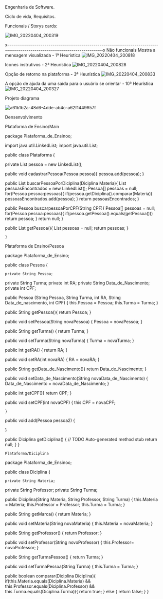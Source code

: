 Engenharia de Software.

Ciclo de vida, Requisitos.

Funcionais / Storys cards:

![IMG_20220404_200319](https://user-images.githubusercontent.com/88752151/162082480-688e254b-48f8-4677-bcbe-41b3684a800e.jpg)

x-------------------------------------------------------------------------------------------------------------------------------x
Não funcionais
Mostra a mensagem visualizada - 1ª Heurística
![IMG_20220404_200818](https://user-images.githubusercontent.com/88752151/162083018-695da5fe-9e01-4766-8025-7296a32da426.jpg)

Icones instrutivos - 2ª Heurística
![IMG_20220404_200828](https://user-images.githubusercontent.com/88752151/162083111-2abdd42b-deca-48e3-b8df-a2b2cf175272.jpg)

Opção de retorno na plataforma - 3ª Heurística
![IMG_20220404_200833](https://user-images.githubusercontent.com/88752151/162085502-700891fd-53ac-4a15-9c91-e8cef7efd5a6.jpg)

A opção de ajuda da uma saída para o usuário se orientar - 10ª Heurística 
![IMG_20220404_200327](https://user-images.githubusercontent.com/88752151/162083329-55a0ecc0-bcee-4b41-aa46-af9c28dfa304.jpg)

Projeto diagrama

![a61b1b2a-48d6-4dde-ab4c-a62f1449957f](https://user-images.githubusercontent.com/88752151/169595864-dcf5e20a-6a47-4dfd-b4b5-4aa37ff43590.jpg)

Densenvolvimento

Plataforma de Ensino/Main

package Plataforma_de_Ensinoo;

import java.util.LinkedList; import java.util.List;

public class Plataforma {

private List<Pessoa> pessoa = new LinkedList<Pessoa>();

 public void cadastrarPessoa(Pessoa pessoa){
      pessoa.add(pessoa);
 }

 public List<Pessoa> buscarPessoaPorDiciplina(Diciplina Materia){
       List<Pessoa> pessoasEncontrados = new LinkedList<Pessoa>();
       Pessoa[] pessoas = null;
	for(Pessoa pessoa:pessoas){
            if(pessoa.getDiciplina().comparar(Materia)) pessoasEncontrados.add(pessoa);
       }
       return pessoasEncontrados;
 }

 public Pessoa buscarpessoaPorCPF(String CPF){
      Pessoa[] pessoas = null;
	for(Pessoa pessoa:pessoas){
		if(pessoa.getPessoa().equals(getPessoa())) return pessoa; 
      }
      return null;
 }

 public List<Pessoa> getPessoa(){
       List<Pessoa> pessoas = null;
	return pessoas;
 }
	
	}

Plataforma de Ensino/Pessoa

package Plataforma_de_Ensino;

public class Pessoa {
	
	private String Pessoa;
private String Turma;
private int RA;
private String Data_de_Nascimento;
private int CPF;

public Pessoa (String Pessoa, String Turma, int RA, String Data_de_nascimento, int CPF) {
	this.Pessoa = Pessoa;
	this.Turma = Turma;
}

public String getPessoa(){
	return Pessoa;
}

public void setPessoa(String novaPessoa) {
	Pessoa = novaPessoa;
}

public String getTurma() {
	return Turma;
}

public void setTurma(String novaTurma) {
	Turma = novaTurma;
}

public int getRA() {
	return RA;
}

public void setRA(int novaRA) {
	RA = novaRA;
}

public String getData_de_Nascimento(){
	return Data_de_Nascimento;
}

public void setData_de_Nascimento(String novaData_de_Nascimento) {
	Data_de_Nascimento = novaData_de_Nascimento;
}



public int getCPF(){
	return CPF;
}

public void setCPF(int novaCPF) {
	this.CPF = novaCPF;
	
	}

public void add(Pessoa pessoa2) {
	
	
}

public Diciplina getDiciplina() {
	// TODO Auto-generated method stub
	return null;
}
}
	
	Plataforma/Diciplina

package Plataforma_de_Ensinoo;

public class Diciplina {
	
	private String Materia;
private String Professor;
private String Turma;

public Diciplina(String Materia, String Professor, String Turma) {
	this.Materia = Materia;
	this.Professor = Professor;
	this.Turma = Turma;
}

public String getMarca() {
	return Materia;
}

public void setMateria(String novaMateria) {
	this.Materia = novaMateria;
}

public String getProfessor() {
	return Professor;
}

public void setProfessor(String novoProfessor) {
	this.Professor= novoProfessor;
}

public String getTurmaPessoa() {
	return Turma;
}

public void setTurmaPessoa(String Turma) {
	this.Turma = Turma;
}

public boolean comparar(Diciplina Diciplina){
	if(this.Materia.equals(Diciplina.Materia) &&            					this.Professor.equals(Diciplina.Professor) 
			&& 					this.Turma.equals(Diciplina.Turma)){
		return true;
	} else {
		return false;
	}
}

